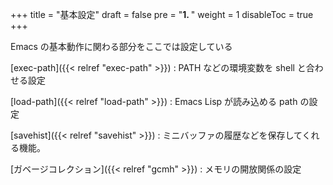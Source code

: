 +++
title = "基本設定"
draft = false
pre = "<b>1. </b>"
weight = 1
disableToc = true
+++

Emacs の基本動作に関わる部分をここでは設定している

[exec-path]({{< relref "exec-path" >}})
: PATH などの環境変数を shell と合わせる設定

[load-path]({{< relref "load-path" >}})
: Emacs Lisp が読み込める path の設定

[savehist]({{< relref "savehist" >}})
: ミニバッファの履歴などを保存してくれる機能。

[ガベージコレクション]({{< relref "gcmh" >}})
: メモリの開放関係の設定
